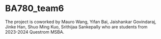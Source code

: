 # BA780_team6
The project is coworked by Mauro Wang, Yifan Bai, Jaishankar Govindaraj, Jinke Han, Shuo Ming Kuo, Srithijaa Sankepally who are students from 2023-2024 Questrom MSBA.
